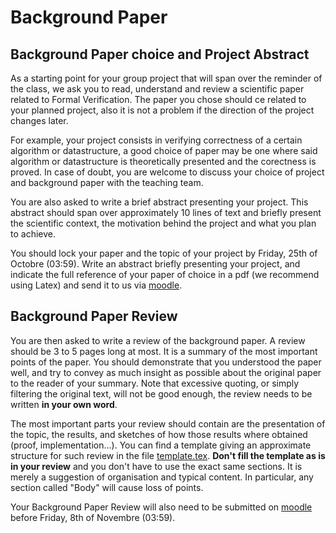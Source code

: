 # Background Paper

## Background Paper choice and Project Abstract

As a starting point for your group project that will span over the reminder of the class, we ask you to read, understand and review a scientific paper related to Formal Verification. The paper you chose should ce related to your planned project, also it is not a problem if the direction of the project changes later.

For example, your project consists in verifying correctness of a certain algorithm or datastructure, a good choice of paper may be one where said algorithm or datastructure is theoretically presented and the corectness is proved. In case of doubt, you are welcome to discuss your choice of project and background paper with the teaching team.

You are also asked to write a brief abstract presenting your project. This abstract should span over approximately 10 lines of text and briefly present the scientific context, the motivation behind the project and what you plan to achieve.

You should lock your paper and the topic of your project by Friday, 25th of Octobre (03:59). Write an abstract briefly presenting your project, and indicate the full reference of your paper of choice in a pdf (we recommend using Latex) and send it to us via [moodle](https://moodle.epfl.ch/mod/assign/view.php?id=1227669).


## Background Paper Review

You are then asked to write a review of the background paper. A review should be 3 to 5 pages long at most. It is a summary of the most important points of the paper. You should demonstrate that you understood the paper well, and try to convey as much insight as possible about the original paper to the reader of your summary. Note that excessive quoting, or simply filtering the original text, will not be good enough, the review needs to be written **in your own word**.

The most important parts your review should contain are the presentation of the topic, the results, and sketches of how those results where obtained (proof, implementation...). You can find a template giving an approximate structure for such review in the file [template.tex](https://gitlab.epfl.ch/lara/cs550/-/blob/main/project/template.tex?ref_type=heads). **Don't fill the template as is in your review** and you don't have to use the exact same sections. It is merely a suggestion of organisation and typical content. In particular, any section called "Body" will cause loss of points.

Your Background Paper Review will also need to be submitted on [moodle](https://moodle.epfl.ch/mod/assign/view.php?id=1104628) before Friday, 8th of Novembre (03:59).

